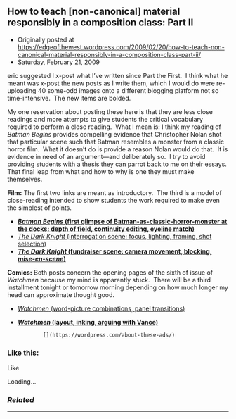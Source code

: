 ## How to teach [non-canonical] material responsibly in a composition class: Part II

 * Originally posted at https://edgeofthewest.wordpress.com/2009/02/20/how-to-teach-non-canonical-material-responsibly-in-a-composition-class-part-ii/
 * Saturday, February 21, 2009

eric suggested I x-post what I’ve written since Part the First.  I think what he meant was x-post the new posts as I write them, which I would do were re-uploading 40 some-odd images onto a different blogging platform not so time-intensive.  The new items are bolded.

My one reservation about posting these here is that they are less close readings and more attempts to give students the critical vocabulary required to perform a close reading.  What I mean is: I think my reading of _Batman Begins_ provides compelling evidence that Christopher Nolan shot that particular scene such that Batman resembles a monster from a classic horror film.  What it doesn’t do is provide a reason Nolan would do that.  It is evidence in need of an argument—and deliberately so.  I try to avoid providing students with a thesis they can parrot back to me on their essays.  That final leap from what and how to why is one they must make themselves.

**Film:** The first two links are meant as introductory.  The third is a model of close-reading intended to show students the work required to make even the simplest of points.

*   **[_Batman Begins_ (first glimpse of Batman-as-classic-horror-monster at the docks: depth of field, continuity editing, eyeline match)](http://acephalous.typepad.com/acephalous/2009/02/batman-begins-works-because-christopher-nolan-decided-to-spend-the-first-hour-and-twenty-minutes-denying-the-audience-what-it.html)**
*   [_The Dark Knight_ (interrogation scene: focus, lighting, framing, shot selection)](http://acephalous.typepad.com/acephalous/2009/01/dark-knight-scene-analysis.html)
*   **[_The Dark Knight_ (fundraiser scene: camera movement, blocking, _mise-en-scene_)](http://acephalous.typepad.com/acephalous/2009/02/little-bit-more-on-teaching-the-dark-knight.html)**

**Comics:** Both posts concern the opening pages of the sixth of issue of _Watchmen_ because my mind is apparently stuck.  There will be a third installment tonight or tomorrow morning depending on how much longer my head can approximate thought good.

*   [_Watchmen_ (word-picture combinations, panel transitions)](http://acephalous.typepad.com/acephalous/2009/02/like-what-i-did-with-the-dark-knight-only-this-time-about-the-fourth-issue-of-watchmenin-making-comics-scott-mccloud-argue.html)
*   **[_Watchmen_ (layout, inking, arguing with Vance)](http://acephalous.typepad.com/acephalous/2009/02/more-on-watchmen-dave-gibbons-layout-and-john-higgins-ink-in-the-age-of-mechanical-reproduction.html)**
		

			

				[](https://wordpress.com/about-these-ads/)
				

					
				

			

		

### Like this:


Like

 
Loading...


[]()

### _Related_


	

* * *
